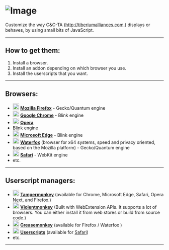 # ![Image](https://media.contentapi.ea.com/content/dam/eacom/en-us/common/hero-cncta-logo.png)
Customize the way C&C-TA (http://tiberiumalliances.com.) displays or behaves, by using small bits of JavaScript.
***
## How to get them:
 1. Install a browser.
 2. Install an addon depending on which browser you use.
 3. Install the userscripts that you want.
***
## Browsers:
 - <img src="https://www.mozilla.org/media/protocol/img/logos/firefox/browser/logo.eb1324e44442.svg" height="20"/> [**Mozilla Firefox**](https://mozilla.org/firefox/all/) -  Gecko/Quantum engine
 - <img src="https://www.google.com/chrome/static/images/chrome-logo-m100.svg" height="20"/> [**Google Chrome**](https://www.google.com/chrome/) - Blink engine
 - <img src="https://cdn-production-opera-website.operacdn.com/staticfiles/assets/images/logo/logo-flat.724a32ec0873.svg" height="20"/> [**Opera**](https://www.opera.com/) 
- Blink engine
 - <img src="https://edgestatic.azureedge.net/shared/cms/lrs1c69a1j/section-images/2c3f3c46bd764335beec466a0acfde0e.png" height="20"/> [**Microsoft Edge**](https://www.microsoft.com/edge/) - Blink engine
 - <img src="https://www.waterfox.net/images/waterfox-icon.svg" height="20"/> [**Waterfox**](http://www.waterfoxproject.org/) (browser for x64 systems, speed and privacy oriented, based on the Mozilla platform) - Gecko/Quantum engine
 - <img src="https://support.apple.com/content/dam/edam/applecare/images/en_US/psp/psp_heroes/mini-hero-safari.png" height="20"/> [**Safari**](https://www.apple.com/safari/) - WebKit engine
 - etc.
***
## Userscript managers:
 - <img src="https://www.tampermonkey.net/images/ape.svg" height="20"/> [**Tampermonkey**](https://www.tampermonkey.net/) (available for Chrome, Microsoft Edge, Safari, Opera Next, and Firefox.)
 - <img src="https://violentmonkey.github.io/static/vm-6437e4e5a400c6eff1c23ead4d549b0a.png" height="20"/> [**Violentmonkey**](https://violentmonkey.github.io/) (Built with WebExtension APIs. It supports a lot of browsers. You can either install it from web stores or build from source code.)
 - <img src="https://addons.mozilla.org/user-media/addon_icons/0/748-64.png" height="20"/> [**Greasemonkey**](https://www.greasespot.net/) (available for Firefox / Waterfox )
 - <img src="https://is1-ssl.mzstatic.com/image/thumb/Purple126/v4/60/80/51/60805145-b1d7-ada7-774e-5baeb7055b15/AppIcon-85-220-4-2x.png/246x0w.webp" height="20"/> [**Userscripts**](https://github.com/quoid/userscripts) (available for [Safari](https://apps.apple.com/us/app/userscripts/id1463298887))
 - etc.
***

